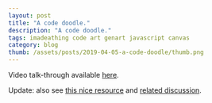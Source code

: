 ```yaml
---
layout: post
title: "A code doodle."
description: "A code doodle."
tags: imadeathing code art genart javascript canvas
category: blog
thumb: /assets/posts/2019-04-05-a-code-doodle/thumb.png
---
```


Video talk-through available [here](https://www.youtube.com/watch?v=wsC0j5DH7QQ).

Update: also see [this nice resource](https://generativeartistry.com/) and [related discussion](https://news.ycombinator.com/item?id=23621022).

<!-- <canvas id="canvas" style="width:100%; height: 100%"></canvas> -->

<script>
var canvas = document.createElement('canvas');
canvas.id = 'the-canvas';
canvas.height = window.innerHeight;
canvas.width = window.innerWidth;
document.body.prepend(canvas);

var ctx = canvas.getContext('2d');

var animate = null;

function stop() {
  animate = false;
}

function start() {
  animate = true;

  var spacing = 20;
  var numOfLines = canvas.height / spacing;

  var startOffset = spacing / 2;
  var quarter = (canvas.width - spacing) / 4;

  ctx.lineWidth = 10;

  var isInViewport = function isInViewport(elem) {
    var bounding = elem.getBoundingClientRect();
    //  If the bottom is in view but the top isn't then it's visible
    return bounding.bottom >= 0 && bounding.bottom <= (window.innerHeight || document.documentElement.clientHeight) || bounding.top >= 0 && bounding.top <= (window.innerHeight || document.documentElement.clientHeight);
  };

  function line(diff, n, hue) {

    var p = Math.random() * 100

    for (let y = 0; y < numOfLines; y++) {

      // yDiv will be a value between 0 and 1 (from first row to last)
      var yDiv = y / numOfLines;

      // Math.sin((Math.PI / 180) * degrees) => 0,0 90,1 180,0 270,-1, 360,0
      // so we get a value which fluctuates between 1 and -1

      var firstYShift = Math.sin(yDiv * Math.PI * 6) * (Math.sin(diff * n * 2) * 31);
      var secondYShift = Math.sin(yDiv * Math.PI * 5) * (Math.sin(diff * n * 4) * 37);
      var thirdYShift = Math.sin(yDiv * Math.PI * 4) * (Math.sin(diff * n * 6) * 43);
      var firstXShift = Math.sin(yDiv * Math.PI * 3) * (Math.sin(diff * n * 8) * 77);
      var secondXShift = Math.sin(yDiv * Math.PI * 2) * (Math.sin(diff * n * 10) * 91);
      var thirdXShift = Math.sin(yDiv * Math.PI) * (Math.sin(diff * n * 12) * 101);

      ctx.strokeStyle = 'hsla(' + hue + ', 100%, 50%, 0.4)';
      ctx.beginPath();
      ctx.moveTo(startOffset, y * spacing + startOffset);
      ctx.lineTo(startOffset + quarter + firstXShift, y * spacing + startOffset + firstYShift);
      ctx.lineTo(startOffset + quarter * 2 + secondXShift, y * spacing + startOffset + secondYShift);
      ctx.lineTo(startOffset + quarter * 3 + thirdXShift, y * spacing + startOffset + thirdYShift);
      ctx.lineTo(canvas.width - startOffset, y * spacing + startOffset);
      ctx.stroke();
    }
  }

  var counter = 0;
  var hue1 = 0;
  var hue2 = 0;

  function step() {
    if (!animate) return;
    if (!isInViewport(canvas)) return;
    ctx.clearRect(0, 0, canvas.width, canvas.height);

    counter++;

    line(counter, 0.001, hue1);

    line(counter * 2, 0.0001, hue2);

    hue1 += 1;
    hue2 += 0.1;

    window.requestAnimationFrame(step);
  }

  window.requestAnimationFrame(step);
};

window.addEventListener('resize', function () {
  canvas.width = window.innerWidth;
  canvas.height = window.innerHeight;
  stop();
  start();
});

start();
</script>
